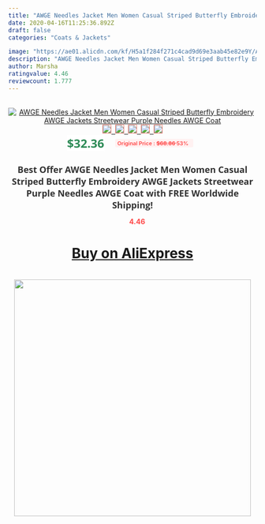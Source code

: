 ```yaml
---
title: "AWGE Needles Jacket Men Women Casual Striped Butterfly Embroidery AWGE Jackets Streetwear Purple Needles AWGE Coat"
date: 2020-04-16T11:25:36.892Z
draft: false
categories: "Coats & Jackets"

image: "https://ae01.alicdn.com/kf/H5a1f284f271c4cad9d69e3aab45e82e9Y/AWGE-Needles-Jacket-Men-Women-Casual-Striped-Butterfly-Embroidery-AWGE-Jackets-Streetwear-Purple-Needles-AWGE-Coat.jpg"
description: "AWGE Needles Jacket Men Women Casual Striped Butterfly Embroidery AWGE Jackets Streetwear Purple Needles AWGE Coat"
author: Marsha
ratingvalue: 4.46
reviewcount: 1.777
---
```

<br>
<div style="text-align: center;">
<a href="https://s.click.aliexpress.com/e/_9JcoKZ" target="_blank" rel="nofollow noopener noreferrer"><img alt="AWGE Needles Jacket Men Women Casual Striped Butterfly Embroidery AWGE Jackets Streetwear Purple Needles AWGE Coat" class="magnifier-image" src="https://ae01.alicdn.com/kf/H5a1f284f271c4cad9d69e3aab45e82e9Y/AWGE-Needles-Jacket-Men-Women-Casual-Striped-Butterfly-Embroidery-AWGE-Jackets-Streetwear-Purple-Needles-AWGE-Coat.jpg_640x640.jpg">
<br>
<img style="border:1px solid salmon" src="https://ae01.alicdn.com/kf/H5a1f284f271c4cad9d69e3aab45e82e9Y/AWGE-Needles-Jacket-Men-Women-Casual-Striped-Butterfly-Embroidery-AWGE-Jackets-Streetwear-Purple-Needles-AWGE-Coat.jpg_120x120.jpg">&nbsp;&nbsp;<img style="border:1px solid salmon" src="https://ae01.alicdn.com/kf/H7b6fae28bbfa490587179f4df08642b4u/AWGE-Needles-Jacket-Men-Women-Casual-Striped-Butterfly-Embroidery-AWGE-Jackets-Streetwear-Purple-Needles-AWGE-Coat.jpg_120x120.jpg">&nbsp;&nbsp;<img style="border:1px solid salmon" src="https://ae01.alicdn.com/kf/H75598ee14c474286a7f012297e9a3f25a/AWGE-Needles-Jacket-Men-Women-Casual-Striped-Butterfly-Embroidery-AWGE-Jackets-Streetwear-Purple-Needles-AWGE-Coat.jpg_120x120.jpg">&nbsp;&nbsp;<img style="border:1px solid salmon" src="https://ae01.alicdn.com/kf/H7653cf09080a45c1874bae2f8e0ab172J/AWGE-Needles-Jacket-Men-Women-Casual-Striped-Butterfly-Embroidery-AWGE-Jackets-Streetwear-Purple-Needles-AWGE-Coat.jpg_120x120.jpg">&nbsp;&nbsp;<img style="border:1px solid salmon" src="https://ae01.alicdn.com/kf/H7f12eccf11b44bb0849b388c93201bd75/AWGE-Needles-Jacket-Men-Women-Casual-Striped-Butterfly-Embroidery-AWGE-Jackets-Streetwear-Purple-Needles-AWGE-Coat.jpg_120x120.jpg"></a></div><br0>
<div style="text-align: center;"><span style="background-color: white; border: 0px; box-sizing: border-box; color: seagreen; display: inline-block; font-family: &quot;open sans&quot; , &quot;arial&quot; , &quot;helvetica&quot; , sans-serif , &quot;heiti&quot;; font-size: 24px; font-stretch: inherit; font-weight: 700; line-height: inherit; margin: 0px 10px 0px 0px; padding: 0px; vertical-align: middle;">$32.36 </span>
<span style="background: rgb(255 , 241 , 241); border-radius: 3px; border: 0px; box-sizing: border-box; color: #ff4747; display: inline-block; font-family: inherit; font-size: 12px; font-stretch: inherit; font-style: inherit; font-variant: inherit; font-weight: 600; line-height: inherit; margin: 0px; padding: 2px 5px; transform: scale(0.9); vertical-align: middle;">Original Price : <b style="text-decoration: line-through;">$68.86 </b> 53%&nbsp;&nbsp;</span></div>
<h1 style="color: #333333; display: inline-block; font-family: &quot;open sans&quot; , &quot;arial&quot; , &quot;helvetica&quot; , sans-serif , &quot;heiti&quot;; font-size: 18px; font-stretch: inherit; font-weight: 700; text-align: center;">Best Offer AWGE Needles Jacket Men Women Casual Striped Butterfly Embroidery AWGE Jackets Streetwear Purple Needles AWGE Coat with FREE Worldwide Shipping!</h1>
<div style="color: #ff4747; text-align: center;">
<img src="https://4.bp.blogspot.com/-M0ZcTcb-5uY/XleCXlxnR4I/AAAAAAAAAEc/OrjgMkXV1oMQFaCRZj5HQwOCBcu3w1FegCPcBGAYYCw/s1600/star.png" style="height: 15px;">&nbsp;<b>4.46</b></div>
<div class="button_cont" align="center"><a class="buynow_a" href="https://s.click.aliexpress.com/e/_9JcoKZ" target="_blank" rel="nofollow noopener noreferrer"><H1>Buy on AliExpress</H1></a></div><br>
<div class="separator" style="clear: both; text-align: center;">
<img src="https://lh3.googleusercontent.com/-pTy5HemUv9M/XlePHvY0dAI/AAAAAAAAAE4/0nX5iRUoIWY8eMW9Dpxeirr157OZliDIgCLcBGAsYHQ/s1600/badge.gif" width="480">
</div>
